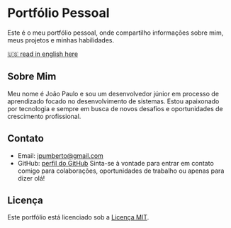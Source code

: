 # Portfólio Pessoal
Este é o meu portfólio pessoal, onde compartilho informações sobre mim, meus projetos e minhas habilidades.

[🇺🇸 read in english here](https://github.com/vortexzjs/vortexzjs.github.io/blob/main/README.md)

## Sobre Mim
Meu nome é João Paulo e sou um desenvolvedor júnior em processo de aprendizado focado no desenvolvimento de sistemas. Estou apaixonado por tecnologia e sempre em busca de novos desafios e oportunidades de crescimento profissional.

## Contato
- Email: jpumberto@gmail.com
- GitHub: [perfil do GitHub](https://www.github.com/vortexzjs)
Sinta-se à vontade para entrar em contato comigo para colaborações, oportunidades de trabalho ou apenas para dizer olá!

## Licença
Este portfólio está licenciado sob a [Licença MIT](LICENSE).
